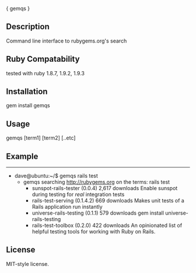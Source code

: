{ gemqs }

## Description
  Command line interface to rubygems.org's search
 
## Ruby Compatability
  tested with ruby 1.8.7, 1.9.2, 1.9.3

## Installation

 gem install gemqs

## Usage

 gemqs [term1] [term2] [..etc]

## Example 
---  
 * dave@ubuntu:~/$ gemqs rails test
   * gemqs   searching http://rubygems.org on the terms: rails test
       * sunspot-rails-tester (0.0.4)                  2,617 downloads     Enable sunspot during testing for *real* integration tests
       * rails-test-serving (0.1.4.2)                    669 downloads     Makes unit tests of a Rails application run instantly
       * universe-rails-testing (0.1.1)                  579 downloads     gem install universe-rails-testing
       * rails-test-toolbox (0.2.0)                      422 downloads     An opinionated list of helpful testing tools for working with Ruby on Rails.

## License 

  MIT-style license. 
  
